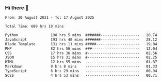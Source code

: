 ### Hi there 👋

<!--
**dominoto/dominoto** is a ✨ _special_ ✨ repository because its `README.md` (this file) appears on your GitHub profile.

Here are some ideas to get you started:

- 🔭 I’m currently working on ...
- 🌱 I’m currently learning ...
- 👯 I’m looking to collaborate on ...
- 🤔 I’m looking for help with ...
- 💬 Ask me about ...
- 📫 How to reach me: ...
- 😄 Pronouns: ...
- ⚡ Fun fact: ...
-->
<!--START_SECTION:waka-->

```txt
From: 30 August 2021 - To: 17 August 2025

Total Time: 689 hrs 10 mins

Python               198 hrs 5 mins  #######------------------   28.74 %
JavaScript           193 hrs 48 mins #######------------------   28.12 %
Blade Template       131 hrs 11 mins #####--------------------   19.04 %
PHP                  82 hrs 56 mins  ###----------------------   12.04 %
CSS                  17 hrs 36 mins  #------------------------   02.56 %
JSON                 15 hrs 31 mins  #------------------------   02.25 %
HTML                 12 hrs 55 mins  -------------------------   01.87 %
Markdown             9 hrs 8 mins    -------------------------   01.33 %
TypeScript           6 hrs 29 mins   -------------------------   00.94 %
SCSS                 4 hrs 53 mins   -------------------------   00.71 %
```

<!--END_SECTION:waka-->
